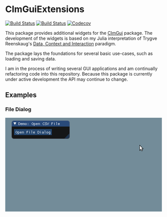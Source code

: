 # CImGuiExtensions

[![Build Status](https://travis-ci.com/zygmuntszpak/CImGuiExtensions.jl.svg?branch=master)](https://travis-ci.com/zygmuntszpak/CImGuiExtensions.jl)
[![Build Status](https://ci.appveyor.com/api/projects/status/github/zygmuntszpak/CImGuiExtensions.jl?svg=true)](https://ci.appveyor.com/project/zygmuntszpak/CImGuiExtensions-jl)
[![Codecov](https://codecov.io/gh/zygmuntszpak/CImGuiExtensions.jl/branch/master/graph/badge.svg)](https://codecov.io/gh/zygmuntszpak/CImGuiExtensions.jl)

This package provides additional widgets for the [CImGui](https://github.com/Gnimuc/CImGui.jl) package.
The development of the widgets is based on my Julia interpretation of Trygve Reenskaug's
[Data, Context and Interaction](https://klevas.mif.vu.lt/~donatas/Vadovavimas/Temos/DCI/2009%20The%20DCI%20Architecture%20-%20A%20New%20Vision%20of%20OOP.pdf) paradigm.

The package lays the foundations for several basic use-cases, such as loading and saving data.

I am in the process of writing several GUI applications and am continually refactoring code into this repository.
Because this package is currently under active development the API may continue to change.

## Examples
### File Dialog
![File Dialog Animation](examples/open_file_example.gif?raw=true)
